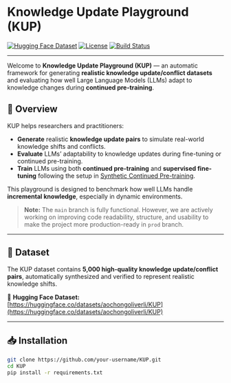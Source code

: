 # Knowledge Update Playground (KUP)

[![Hugging Face Dataset](https://img.shields.io/badge/Dataset-HuggingFace-blue)](https://huggingface.co/datasets/aochongoliverli/KUP)
[![License](https://img.shields.io/badge/License-Apache%202.0-green)](./LICENSE)
[![Build Status](https://img.shields.io/badge/Status-Work%20In%20Progress-orange)]()

---

Welcome to **Knowledge Update Playground (KUP)** — an automatic framework for generating **realistic knowledge update/conflict datasets** and evaluating how well Large Language Models (LLMs) adapt to knowledge changes during **continued pre-training**.

## 🚀 Overview

KUP helps researchers and practitioners:
- **Generate** realistic **knowledge update pairs** to simulate real-world knowledge shifts and conflicts.
- **Evaluate** LLMs’ adaptability to knowledge updates during fine-tuning or continued pre-training.
- **Train** LLMs using both **continued pre-training** and **supervised fine-tuning** following the setup in [Synthetic Continued Pre-training](https://github.com/ZitongYang/Synthetic_Continued_Pretraining).

This playground is designed to benchmark how well LLMs handle **incremental knowledge**, especially in dynamic environments.
> **Note:** The `main` branch is fully functional. However, we are actively working on improving code readability, structure, and usability to make the project more production-ready in `prod` branch.

---

## 📄 Dataset

The KUP dataset contains **5,000 high-quality knowledge update/conflict pairs**, automatically synthesized and verified to represent realistic knowledge shifts.

🔗 **Hugging Face Dataset:**  
[https://huggingface.co/datasets/aochongoliverli/KUP](https://huggingface.co/datasets/aochongoliverli/KUP)

---

## 📥 Installation

```bash
git clone https://github.com/your-username/KUP.git
cd KUP
pip install -r requirements.txt
